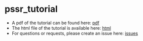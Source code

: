 # pssr_tutorial

- A pdf of the tutorial can be found here: [pdf](tutorial_pssr.pdf)
- The html file of the tutorial is available here: [html](http://htmlpreview.github.io/?https://github.com/AngelosPsy/pssr_tutorial/blob/master/tutorial_pssr.html)
- For questions or requests, please create an issue here: [issues](https://github.com/AngelosPsy/pssr_tutorial/issues)

